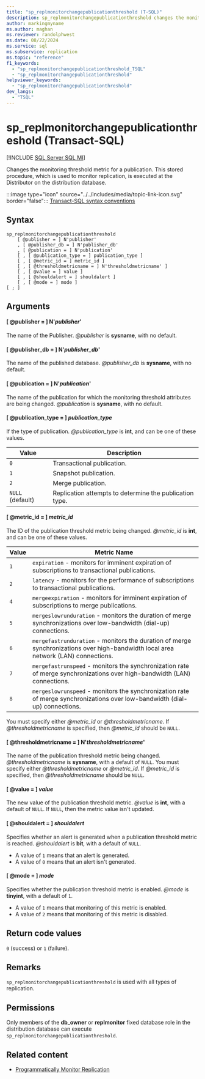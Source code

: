 ```yaml
---
title: "sp_replmonitorchangepublicationthreshold (T-SQL)"
description: sp_replmonitorchangepublicationthreshold changes the monitoring threshold metric for a publication.
author: markingmyname
ms.author: maghan
ms.reviewer: randolphwest
ms.date: 08/22/2024
ms.service: sql
ms.subservice: replication
ms.topic: "reference"
f1_keywords:
  - "sp_replmonitorchangepublicationthreshold_TSQL"
  - "sp_replmonitorchangepublicationthreshold"
helpviewer_keywords:
  - "sp_replmonitorchangepublicationthreshold"
dev_langs:
  - "TSQL"
---
```

# sp_replmonitorchangepublicationthreshold (Transact-SQL)

[!INCLUDE [SQL Server SQL MI](../../includes/applies-to-version/sql-asdbmi.md)]

Changes the monitoring threshold metric for a publication. This stored procedure, which is used to monitor replication, is executed at the Distributor on the distribution database.

:::image type="icon" source="../../includes/media/topic-link-icon.svg" border="false"::: [Transact-SQL syntax conventions](../../t-sql/language-elements/transact-sql-syntax-conventions-transact-sql.md)

## Syntax

```syntaxsql
sp_replmonitorchangepublicationthreshold
    [ @publisher = ] N'publisher'
    , [ @publisher_db = ] N'publisher_db'
    , [ @publication = ] N'publication'
    [ , [ @publication_type = ] publication_type ]
    [ , [ @metric_id = ] metric_id ]
    [ , [ @thresholdmetricname = ] N'thresholdmetricname' ]
    [ , [ @value = ] value ]
    [ , [ @shouldalert = ] shouldalert ]
    [ , [ @mode = ] mode ]
[ ; ]
```

## Arguments

#### [ @publisher = ] N'*publisher*'

The name of the Publisher. *@publisher* is **sysname**, with no default.

#### [ @publisher_db = ] N'*publisher_db*'

The name of the published database. *@publisher_db* is **sysname**, with no default.

#### [ @publication = ] N'*publication*'

The name of the publication for which the monitoring threshold attributes are being changed. *@publication* is **sysname**, with no default.

#### [ @publication_type = ] *publication_type*

If the type of publication. *@publication_type* is **int**, and can be one of these values.

| Value | Description |
| --- | --- |
| `0` | Transactional publication. |
| `1` | Snapshot publication. |
| `2` | Merge publication. |
| `NULL` (default) | Replication attempts to determine the publication type. |

#### [ @metric_id = ] *metric_id*

The ID of the publication threshold metric being changed. *@metric_id* is **int**, and can be one of these values.

| Value | Metric Name |
| --- | --- |
| `1` | `expiration` - monitors for imminent expiration of subscriptions to transactional publications. |
| `2` | `latency` - monitors for the performance of subscriptions to transactional publications. |
| `4` | `mergeexpiration` - monitors for imminent expiration of subscriptions to merge publications. |
| `5` | `mergeslowrunduration` - monitors the duration of merge synchronizations over low-bandwidth (dial-up) connections. |
| `6` | `mergefastrunduration` - monitors the duration of merge synchronizations over high-bandwidth local area network (LAN) connections. |
| `7` | `mergefastrunspeed` - monitors the synchronization rate of merge synchronizations over high-bandwidth (LAN) connections. |
| `8` | `mergeslowrunspeed` - monitors the synchronization rate of merge synchronizations over low-bandwidth (dial-up) connections. |

You must specify either *@metric_id* or *@thresholdmetricname*. If *@thresholdmetricname* is specified, then *@metric_id* should be `NULL`.

#### [ @thresholdmetricname = ] N'*thresholdmetricname*'

The name of the publication threshold metric being changed. *@thresholdmetricname* is **sysname**, with a default of `NULL`. You must specify either *@thresholdmetricname* or *@metric_id*. If *@metric_id* is specified, then *@thresholdmetricname* should be `NULL`.

#### [ @value = ] *value*

The new value of the publication threshold metric. *@value* is **int**, with a default of `NULL`. If `NULL`, then the metric value isn't updated.

#### [ @shouldalert = ] *shouldalert*

Specifies whether an alert is generated when a publication threshold metric is reached. *@shouldalert* is **bit**, with a default of `NULL`.

- A value of `1` means that an alert is generated.
- A value of `0` means that an alert isn't generated.

#### [ @mode = ] *mode*

Specifies whether the publication threshold metric is enabled. *@mode* is **tinyint**, with a default of `1`.

- A value of `1` means that monitoring of this metric is enabled.
- A value of `2` means that monitoring of this metric is disabled.

## Return code values

`0` (success) or `1` (failure).

## Remarks

`sp_replmonitorchangepublicationthreshold` is used with all types of replication.

## Permissions

Only members of the **db_owner** or **replmonitor** fixed database role in the distribution database can execute `sp_replmonitorchangepublicationthreshold`.

## Related content

- [Programmatically Monitor Replication](../replication/monitor/programmatically-monitor-replication.md)
